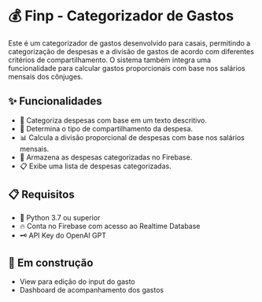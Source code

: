 # 💰 Finp - Categorizador de Gastos

Este é um categorizador de gastos desenvolvido para casais, permitindo a categorização de despesas e a divisão de gastos de acordo com diferentes critérios de compartilhamento. O sistema também integra uma funcionalidade para calcular gastos proporcionais com base nos salários mensais dos cônjuges.

## ✨ Funcionalidades

- 📝 Categoriza despesas com base em um texto descritivo.
- 🔄 Determina o tipo de compartilhamento da despesa.
- 📊 Calcula a divisão proporcional de despesas com base nos salários mensais.
- 💾 Armazena as despesas categorizadas no Firebase.
- 📋 Exibe uma lista de despesas categorizadas.

## 📋 Requisitos

- 🐍 Python 3.7 ou superior
- 🔥 Conta no Firebase com acesso ao Realtime Database
- 🗝️ API Key do OpenAI GPT

## 🚧 Em construção
- View para edição do input do gasto
- Dashboard de acompanhamento dos gastos
